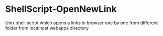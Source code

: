 # ShellScript-OpenNewLink
Unix shell script which opens a links in browser one by one from different folder from localhost webapps directory
